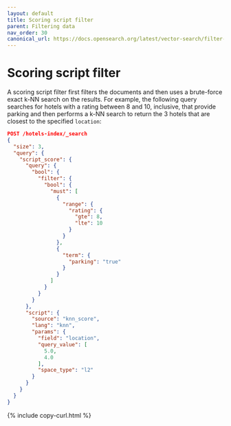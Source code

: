 ```yaml
---
layout: default
title: Scoring script filter
parent: Filtering data
nav_order: 30
canonical_url: https://docs.opensearch.org/latest/vector-search/filter-search-knn/scoring-script-filter/
---
```


# Scoring script filter

A scoring script filter first filters the documents and then uses a brute-force exact k-NN search on the results. For example, the following query searches for hotels with a rating between 8 and 10, inclusive, that provide parking and then performs a k-NN search to return the 3 hotels that are closest to the specified `location`:

```json
POST /hotels-index/_search
{
  "size": 3,
  "query": {
    "script_score": {
      "query": {
        "bool": {
          "filter": {
            "bool": {
              "must": [
                {
                  "range": {
                    "rating": {
                      "gte": 8,
                      "lte": 10
                    }
                  }
                },
                {
                  "term": {
                    "parking": "true"
                  }
                }
              ]
            }
          }
        }
      },
      "script": {
        "source": "knn_score",
        "lang": "knn",
        "params": {
          "field": "location",
          "query_value": [
            5.0,
            4.0
          ],
          "space_type": "l2"
        }
      }
    }
  }
}
```
{% include copy-curl.html %}
